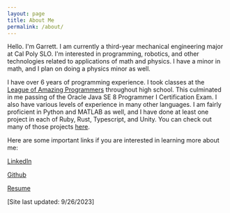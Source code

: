 ```yaml
---
layout: page
title: About Me
permalink: /about/
---
```


Hello. I'm Garrett. I am currently a third-year mechanical engineering major at Cal Poly SLO. I'm interested in programming, robotics, and other technologies related to applications of math and physics. I have a minor in math, and I plan on doing a physics minor as well.

I have over 6 years of programming experience. I took classes at the [League of Amazing Programmers](https://www.jointheleague.org/) throughout high school.
This culminated in me passing of the Oracle Java SE 8 Programmer I Certification Exam. I also have various levels of experience in many other languages. I am fairly proficient in Python and MATLAB as well, and I have done at least one project in each of Ruby, Rust, Typescript, and Unity. You can check out many of those projects [here](https://rettdog.github.io/coding-projects/).

Here are some important links if you are interested in learning more about me:

[LinkedIn](www.linkedin.com/in/gkunkler)

[Github](https://github.com/Rettdog)

[Resume](/assets/downloads/Resumes/GarrettKunkler_Resume_F2023.pdf)

[Site last updated: 9/26/2023]

